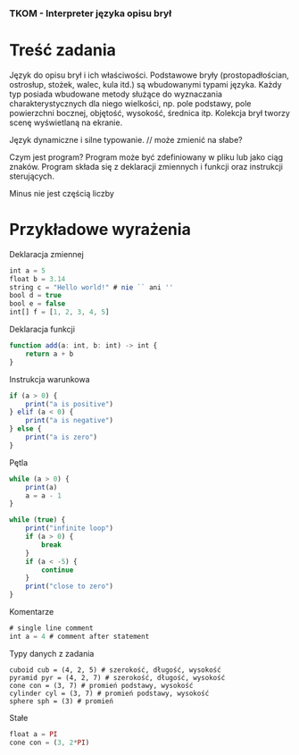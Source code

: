 ### TKOM - Interpreter języka opisu brył

# Treść zadania
Język do opisu brył i ich właściwości. Podstawowe bryły (prostopadłościan, ostrosłup, stożek, walec, kula itd.) są wbudowanymi typami języka. Każdy typ posiada wbudowane metody służące do wyznaczania charakterystycznych dla niego wielkości, np. pole podstawy, pole powierzchni bocznej, objętość, wysokość, średnica itp. Kolekcja brył tworzy scenę wyświetlaną na ekranie.

Język dynamiczne i silne typowanie. // może zmienić na słabe?

Czym jest program? Program może być zdefiniowany w pliku lub jako ciąg znaków. Program składa się z deklaracji zmiennych i funkcji oraz instrukcji sterujących.

Minus nie jest częścią liczby

# Przykładowe wyrażenia
Deklaracja zmiennej
```typescript
int a = 5
float b = 3.14
string c = "Hello world!" # nie `` ani ''
bool d = true
bool e = false
int[] f = [1, 2, 3, 4, 5]
```

Deklaracja funkcji
```typescript
function add(a: int, b: int) -> int {
    return a + b
}
```

Instrukcja warunkowa
```typescript
if (a > 0) {
    print("a is positive")
} elif (a < 0) {
    print("a is negative")
} else {
    print("a is zero")
}
```

Pętla
```typescript
while (a > 0) {
    print(a)
    a = a - 1
}
```
```typescript
while (true) {
    print("infinite loop")
    if (a > 0) {
        break
    }
    if (a < -5) {
        continue
    }
    print("close to zero")
}
```

Komentarze
```typescript
# single line comment
int a = 4 # comment after statement
```

Typy danych z zadania
```
cuboid cub = (4, 2, 5) # szerokość, długość, wysokość
pyramid pyr = (4, 2, 7) # szerokość, długość, wysokość
cone con = (3, 7) # promień podstawy, wysokość
cylinder cyl = (3, 7) # promień podstawy, wysokość
sphere sph = (3) # promień
```

Stałe
```typescript
float a = PI
cone con = (3, 2*PI)
```
